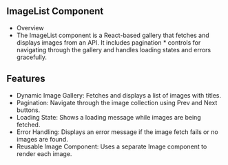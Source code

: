 ## ImageList Component
* Overview
* The ImageList component is a React-based gallery that fetches and displays images from an API. It includes pagination * controls for navigating through the gallery and handles loading states and errors gracefully.

## Features
* Dynamic Image Gallery: Fetches and displays a list of images with titles.
* Pagination: Navigate through the image collection using Prev and Next buttons.
* Loading State: Shows a loading message while images are being fetched.
* Error Handling: Displays an error message if the image fetch fails or no images are found.
* Reusable Image Component: Uses a separate Image component to render each image.
